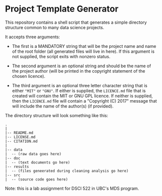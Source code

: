 # Project Template Generator

This repository contains a shell script that generates a simple directory
structure common to many data science projects.

It accepts three arguments:

* The first is a MANDATORY string that will be the
project name and name of the root folder (all generated files will live in here).
If this argument is not supplied, the script exits with nonzero status.

* The second argument is an optional string and should be the name of the project
author (will be printed in the copyright statement of the chosen licence).

* The third argument is an optional three letter character string that is
either `"MIT"` or `"GNU"`. If either is supplied, the `LICENCE.md` file that
is created will contain the MIT or GNU GPL licence. If neither is supplied,
then the `LICENCE.md` file will contain a "Copyright (C) 2017"
message that will include the name of the author(s) (if provided).

The directory structure will look something like this:

```
.
|
|-- README.md
|-- LICENSE.md
|-- CITATION.md
|
|-- data
|  -- (raw data goes here)
|-- doc
|  -- (text documents go here)
|-- results
|  -- (files geneerated during cleaning analysis go here)
|-- src
|  -- (source code goes here)
```

Note: this is a lab assignment for DSCI 522 in UBC's MDS program.
